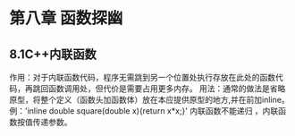 # 第八章 函数探幽
## 8.1C++内联函数
作用：对于内联函数代码，程序无需跳到另一个位置处执行存放在此处的函数代码，再跳回函数调用处，但代价是需要占用更多内存。
用法：通常的做法是省略原型，将整个定义（函数头加函数体）放在本应提供原型的地方,并在前加inline。
例：'inline double square(double x){return x*x;}'
内联函数不能递归 ，内联函数按值传递参数。

